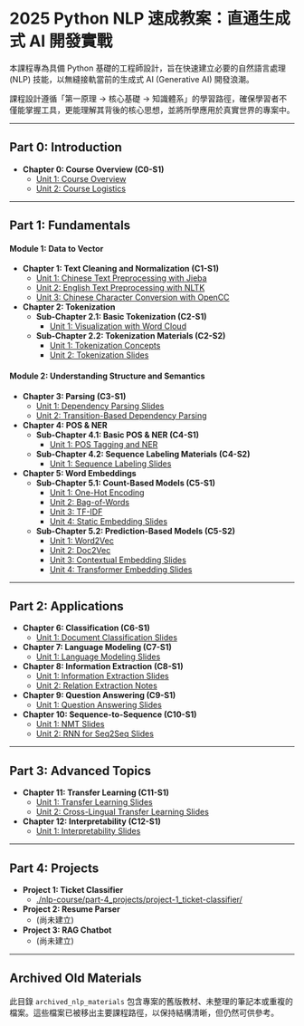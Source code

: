 # 2025 Python NLP 速成教案：直通生成式 AI 開發實戰

本課程專為具備 Python 基礎的工程師設計，旨在快速建立必要的自然語言處理 (NLP) 技能，以無縫接軌當前的生成式 AI (Generative AI) 開發浪潮。

課程設計遵循「第一原理 -> 核心基礎 -> 知識體系」的學習路徑，確保學習者不僅能掌握工具，更能理解其背後的核心思想，並將所學應用於真實世界的專案中。

---

## Part 0: Introduction

*   **Chapter 0: Course Overview (C0-S1)**
    *   [Unit 1: Course Overview](./nlp-course/part-0_introduction/chapter-0_course-overview/C0-S1-U1_course-overview.ipynb)
    *   [Unit 2: Course Logistics](./nlp-course/part-0_introduction/chapter-0_course-overview/C0-S1-U2_course-logistics.ipynb)

---

## Part 1: Fundamentals

#### Module 1: Data to Vector
*   **Chapter 1: Text Cleaning and Normalization (C1-S1)**
    *   [Unit 1: Chinese Text Preprocessing with Jieba](./nlp-course/part-1_fundamentals/module-1_data-to-vector/chapter-1_text-cleaning-and-normalization/C1-S1-U1_chinese-text-preprocessing-with-jieba.ipynb)
    *   [Unit 2: English Text Preprocessing with NLTK](./nlp-course/part-1_fundamentals/module-1_data-to-vector/chapter-1_text-cleaning-and-normalization/C1-S1-U2_english-text-preprocessing-with-nltk.ipynb)
    *   [Unit 3: Chinese Character Conversion with OpenCC](./nlp-course/part-1_fundamentals/module-1_data-to-vector/chapter-1_text-cleaning-and-normalization/C1-S1-U3_chinese-character-conversion-with-opencc.ipynb)
*   **Chapter 2: Tokenization**
    *   **Sub-Chapter 2.1: Basic Tokenization (C2-S1)**
        *   [Unit 1: Visualization with Word Cloud](./nlp-course/part-1_fundamentals/module-1_data-to-vector/chapter-2_tokenization/C2-S1-U1_visualization-with-word-cloud.ipynb)
    *   **Sub-Chapter 2.2: Tokenization Materials (C2-S2)**
        *   [Unit 1: Tokenization Concepts](./nlp-course/part-1_fundamentals/module-1_data-to-vector/chapter-2_tokenization/chapter-2_tokenization-materials/C2-S2-U1_tokenization-concepts.ipynb)
        *   [Unit 2: Tokenization Slides](./nlp-course/part-1_fundamentals/module-1_data-to-vector/chapter-2_tokenization/chapter-2_tokenization-materials/C2-S2-U2_tokenization-slides.ipynb)

#### Module 2: Understanding Structure and Semantics
*   **Chapter 3: Parsing (C3-S1)**
    *   [Unit 1: Dependency Parsing Slides](./nlp-course/part-1_fundamentals/module-2_structure-and-semantics/chapter-3_parsing/C3-S1-U1_dependency-parsing-slides.ipynb)
    *   [Unit 2: Transition-Based Dependency Parsing](./nlp-course/part-1_fundamentals/module-2_structure-and-semantics/chapter-3_parsing/C3-S1-U2_transition-based-dependency-parsing.ipynb)
*   **Chapter 4: POS & NER**
    *   **Sub-Chapter 4.1: Basic POS & NER (C4-S1)**
        *   [Unit 1: POS Tagging and NER](./nlp-course/part-1_fundamentals/module-2_structure-and-semantics/chapter-4_pos-and-ner/C4-S1-U1_pos-tagging-and-ner.ipynb)
    *   **Sub-Chapter 4.2: Sequence Labeling Materials (C4-S2)**
        *   [Unit 1: Sequence Labeling Slides](./nlp-course/part-1_fundamentals/module-2_structure-and-semantics/chapter-4_pos-and-ner/chapter-4_sequence-labeling-materials/C4-S2-U1_sequence-labeling-slides.ipynb)
*   **Chapter 5: Word Embeddings**
    *   **Sub-Chapter 5.1: Count-Based Models (C5-S1)**
        *   [Unit 1: One-Hot Encoding](./nlp-course/part-1_fundamentals/module-2_structure-and-semantics/chapter-5_word-embeddings/sub-chapter-5.1_count-based-models/C5-S1-U1_one-hot-encoding.ipynb)
        *   [Unit 2: Bag-of-Words](./nlp-course/part-1_fundamentals/module-2_structure-and-semantics/chapter-5_word-embeddings/sub-chapter-5.1_count-based-models/C5-S1-U2_bag-of-words.ipynb)
        *   [Unit 3: TF-IDF](./nlp-course/part-1_fundamentals/module-2_structure-and-semantics/chapter-5_word-embeddings/sub-chapter-5.1_count-based-models/C5-S1-U3_tf-idf.ipynb)
        *   [Unit 4: Static Embedding Slides](./nlp-course/part-1_fundamentals/module-2_structure-and-semantics/chapter-5_word-embeddings/sub-chapter-5.1_count-based-models/C5-S1-U4_static-embedding-slides.ipynb)
    *   **Sub-Chapter 5.2: Prediction-Based Models (C5-S2)**
        *   [Unit 1: Word2Vec](./nlp-course/part-1_fundamentals/module-2_structure-and-semantics/chapter-5_word-embeddings/sub-chapter-5.2_prediction-based-models/C5-S2-U1_word2vec.ipynb)
        *   [Unit 2: Doc2Vec](./nlp-course/part-1_fundamentals/module-2_structure-and-semantics/chapter-5_word-embeddings/sub-chapter-5.2_prediction-based-models/C5-S2-U2_doc2vec.ipynb)
        *   [Unit 3: Contextual Embedding Slides](./nlp-course/part-1_fundamentals/module-2_structure-and-semantics/chapter-5_word-embeddings/sub-chapter-5.2_prediction-based-models/C5-S2-U3_contextual-embedding-slides.ipynb)
        *   [Unit 4: Transformer Embedding Slides](./nlp-course/part-1_fundamentals/module-2_structure-and-semantics/chapter-5_word-embeddings/sub-chapter-5.2_prediction-based-models/C5-S2-U4_transformer-embedding-slides.ipynb)

---

## Part 2: Applications

*   **Chapter 6: Classification (C6-S1)**
    *   [Unit 1: Document Classification Slides](./nlp-course/part-2_applications/chapter-6_classification/C6-S1-U1_document-classification-slides.ipynb)
*   **Chapter 7: Language Modeling (C7-S1)**
    *   [Unit 1: Language Modeling Slides](./nlp-course/part-2_applications/chapter-7_language-modeling/C7-S1-U1_language-modeling-slides.ipynb)
*   **Chapter 8: Information Extraction (C8-S1)**
    *   [Unit 1: Information Extraction Slides](./nlp-course/part-2_applications/chapter-8_information-extraction/C8-S1-U1_information-extraction-slides.ipynb)
    *   [Unit 2: Relation Extraction Notes](./nlp-course/part-2_applications/chapter-8_information-extraction/C8-S1-U2_relation-extraction-notes.ipynb)
*   **Chapter 9: Question Answering (C9-S1)**
    *   [Unit 1: Question Answering Slides](./nlp-course/part-2_applications/chapter-9_question-answering/C9-S1-U1_question-answering-slides.ipynb)
*   **Chapter 10: Sequence-to-Sequence (C10-S1)**
    *   [Unit 1: NMT Slides](./nlp-course/part-2_applications/chapter-10_sequence-to-sequence/C10-S1-U1_nmt-slides.ipynb)
    *   [Unit 2: RNN for Seq2Seq Slides](./nlp-course/part-2_applications/chapter-10_sequence-to-sequence/C10-S1-U2_rnn-for-seq2seq-slides.ipynb)

---

## Part 3: Advanced Topics

*   **Chapter 11: Transfer Learning (C11-S1)**
    *   [Unit 1: Transfer Learning Slides](./nlp-course/part-3_advanced-topics/chapter-11_transfer-learning/C11-S1-U1_transfer-learning-slides.ipynb)
    *   [Unit 2: Cross-Lingual Transfer Learning Slides](./nlp-course/part-3_advanced-topics/chapter-11_transfer-learning/C11-S1-U2_cross-lingual-transfer-learning-slides.ipynb)
*   **Chapter 12: Interpretability (C12-S1)**
    *   [Unit 1: Interpretability Slides](./nlp-course/part-3_advanced-topics/chapter-12_interpretability/C12-S1-U1_interpretability-slides.ipynb)

---

## Part 4: Projects

*   **Project 1: Ticket Classifier**
    *   [./nlp-course/part-4_projects/project-1_ticket-classifier/](./nlp-course/part-4_projects/project-1_ticket-classifier/)
*   **Project 2: Resume Parser**
    *   (尚未建立)
*   **Project 3: RAG Chatbot**
    *   (尚未建立)

---

## Archived Old Materials

此目錄 `archived_nlp_materials` 包含專案的舊版教材、未整理的筆記本或重複的檔案。這些檔案已被移出主要課程路徑，以保持結構清晰，但仍然可供參考。
